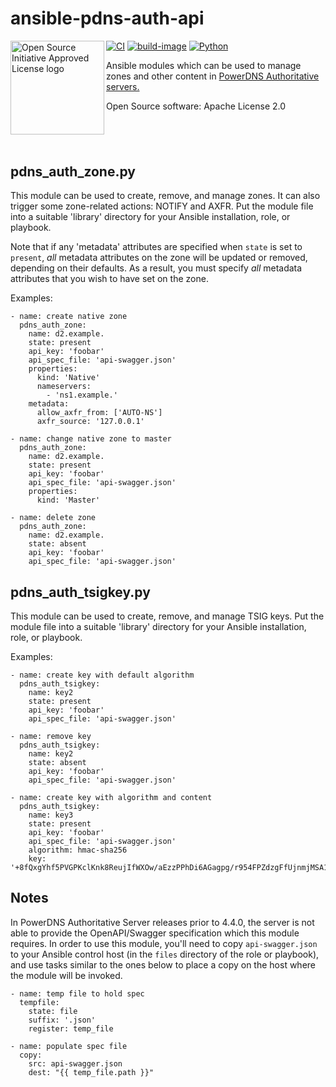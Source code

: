 # ansible-pdns-auth-api

<a href="https://opensource.org"><img height="150" align="left" src="https://opensource.org/files/OSIApprovedCropped.png" alt="Open Source Initiative Approved License logo"></a>
[![CI](https://github.com/kpfleming/ansible-pdns-auth-zone/workflows/CI/badge.svg)](https://github.com/kpfleming/ansible-pdns-auth-zone/workflows/CI/badge.svg?branch=develop)
[![build-image](https://github.com/kpfleming/ansible-pdns-auth-zone/workflows/build-image/badge.svg)](https://github.com/kpfleming/ansible-pdns-auth-zone/workflows/build-image/badge.svg?branch=develop)
[![Python](https://img.shields.io/badge/python-3.6+-blue.svg)](https://www.python.org/download/releases/3.6.0/)

Ansible modules which can be used to manage zones and other content in
[PowerDNS Authoritative servers.](https://www.powerdns.com/auth.html)

Open Source software: Apache License 2.0

## &nbsp;

## pdns_auth_zone.py

This module can be used to create, remove, and manage zones. It can
also trigger some zone-related actions: NOTIFY and AXFR. Put the
module file into a suitable 'library' directory for your Ansible
installation, role, or playbook.

Note that if any 'metadata' attributes are specified when `state` is
set to `present`, *all* metadata attributes on the zone will be
updated or removed, depending on their defaults. As a result, you
must specify *all* metadata attributes that you wish to have set
on the zone.

Examples:
```
- name: create native zone
  pdns_auth_zone:
    name: d2.example.
    state: present
    api_key: 'foobar'
    api_spec_file: 'api-swagger.json'
    properties:
      kind: 'Native'
      nameservers:
        - 'ns1.example.'
    metadata:
      allow_axfr_from: ['AUTO-NS']
      axfr_source: '127.0.0.1'

- name: change native zone to master
  pdns_auth_zone:
    name: d2.example.
    state: present
    api_key: 'foobar'
    api_spec_file: 'api-swagger.json'
    properties:
      kind: 'Master'

- name: delete zone
  pdns_auth_zone:
    name: d2.example.
    state: absent
    api_key: 'foobar'
    api_spec_file: 'api-swagger.json'
```

## pdns_auth_tsigkey.py

This module can be used to create, remove, and manage TSIG keys.  Put
the module file into a suitable 'library' directory for your Ansible
installation, role, or playbook.

Examples:
```
- name: create key with default algorithm
  pdns_auth_tsigkey:
    name: key2
    state: present
    api_key: 'foobar'
    api_spec_file: 'api-swagger.json'

- name: remove key
  pdns_auth_tsigkey:
    name: key2
    state: absent
    api_key: 'foobar'
    api_spec_file: 'api-swagger.json'

- name: create key with algorithm and content
  pdns_auth_tsigkey:
    name: key3
    state: present
    api_key: 'foobar'
    api_spec_file: 'api-swagger.json'
    algorithm: hmac-sha256
    key: '+8fQxgYhf5PVGPKclKnk8ReujIfWXOw/aEzzPPhDi6AGagpg/r954FPZdzgFfUjnmjMSA1Yu7vo6DQHVoGnRkw=='
```

## Notes

In PowerDNS Authoritative Server releases prior to 4.4.0, the server
is not able to provide the OpenAPI/Swagger specification which this
module requires. In order to use this module, you'll need to copy
`api-swagger.json` to your Ansible control host (in the `files`
directory of the role or playbook), and use tasks similar to the ones
below to place a copy on the host where the module will be invoked.

```
- name: temp file to hold spec
  tempfile:
    state: file
    suffix: '.json'
    register: temp_file

- name: populate spec file
  copy:
    src: api-swagger.json
    dest: "{{ temp_file.path }}"
```
